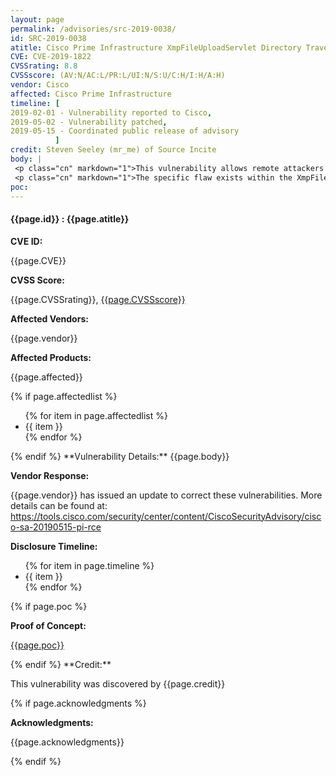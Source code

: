```yaml
---
layout: page
permalink: /advisories/src-2019-0038/
id: SRC-2019-0038
atitle: Cisco Prime Infrastructure XmpFileUploadServlet Directory Traversal Remote Code Execution Vulnerability
CVE: CVE-2019-1822
CVSSrating: 8.8
CVSSscore: (AV:N/AC:L/PR:L/UI:N/S:U/C:H/I:H/A:H)
vendor: Cisco
affected: Cisco Prime Infrastructure
timeline: [
2019-02-01 - Vulnerability reported to Cisco,
2019-05-02 - Vulnerability patched,
2019-05-15 - Coordinated public release of advisory
          ]
credit: Steven Seeley (mr_me) of Source Incite
body: |
 <p class="cn" markdown="1">This vulnerability allows remote attackers to execute arbitrary code on vulnerable installations of Cisco Prime Infrastructure. Authentication is required to exploit this vulnerability.</p>
 <p class="cn" markdown="1">The specific flaw exists within the XmpFileUploadServlet servlet. The issue results from the lack of proper validation of a user-supplied path prior to using it in file operations. An attacker can leverage this vulnerability to execute code under the context of root.</p>
poc:
---
```


<h4><b>{{page.id}} : {{page.atitle}}</b></h4>

**CVE ID:**
<p class="cn">{{page.CVE}}</p>

**CVSS Score:**
<p class="cn">{{page.CVSSrating}}, <a href="https://nvd.nist.gov/vuln-metrics/cvss/v3-calculator?vector={{page.CVSSscore}}">{{page.CVSSscore}}</a></p>

**Affected Vendors:**
<p class="cn">{{page.vendor}}</p>

**Affected Products:**
<p class="cn">{{page.affected}}</p>
{% if page.affectedlist %}
<ul class="cn">
{% for item in page.affectedlist %}
  <li>{{ item }}</li>
{% endfor %}
</ul>
{% endif %}
**Vulnerability Details:**
{{page.body}}

**Vendor Response:**

<p class="cn">{{page.vendor}} has issued an update to correct these vulnerabilities. More details can be found at: <br />
<a href="https://tools.cisco.com/security/center/content/CiscoSecurityAdvisory/cisco-sa-20190515-pi-rce">https://tools.cisco.com/security/center/content/CiscoSecurityAdvisory/cisco-sa-20190515-pi-rce</a></p>

**Disclosure Timeline:**
<ul class="cn">
{% for item in page.timeline %}
  <li>{{ item }}</li>
{% endfor %}
</ul>
{% if page.poc %}

**Proof of Concept:**
<p class="cn"><a href="{{page.poc}}">{{page.poc}}</a></p>
{% endif %}
**Credit:**
<p class="cn">This vulnerability was discovered by {{page.credit}}</p>
{% if page.acknowledgments %}

**Acknowledgments:**
<p class="cn">{{page.acknowledgments}}</p>
{% endif %}
